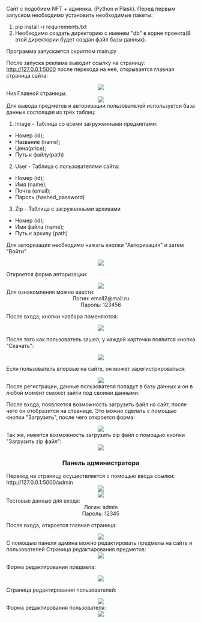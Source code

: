 Сайт с подобием NFT + админка. (Python и Flask).
Перед первым запуском необходимо установить необходимые пакеты:

1. pip install -r requirements.txt
2. Необходимо создать директорию с именем "db" в корне проекта(В этой директории будет создан файл базы данных).

Программа запускается скриптом main.py

После запуска реклама выводит ссылку на страницу: http://127.0.0.1:5000 после перехода на неё, открывается главная
страница сайта:
<div align="center">
<img src="mdimages/Image01.png">
</div>
Низ Главной страницы:
<div align="center">
<img src="mdimages/image2.png">
</div>
Для вывода предметов и авторизации пользователей используется база данных состоящая из трёх таблиц:

1. Image - Таблица со всеми загруженными предметами:

* Номер (id);
* Название (name);
* Цена(price);
* Путь к файлу(path)

2. User - Таблица с пользователями сайта:
* Номер (id);
* Имя (name);
* Почта (email);
* Пароль (hashed_password)
3. Zip - Таблица с загруженными архивами
* Номер (id);
* Имя файла (name);
* Путь к архиву (path)

Для авторизации необходимо нажать кнопки "Авторизация" и затем "Войти"
<div align="center">
<img src="mdimages/image3.png">
</div>

Откроется форма авторизации:
<div align="center">
<img src="mdimages/image4.png">
</div>
Для ознакомления можно ввести:
<div align="center">
Логин: email2@mail.ru<br>
Пароль: 123456
</div>

После входа, кнопки навбара поменяются:
<div align="center">
<img src="mdimages/image5.png">
</div>

После того как пользователь зашел, у каждой карточки появится кнопка "Скачать":
<div align="center">
<img src="mdimages/image6.png">
</div>

Если пользователь впервые на сайте, он может зарегистрироваться:
<div align="center">
<img src="mdimages/image7.png">
</div>
После регистрации, данные пользователя попадут в базу данных и он в любой момент сможет зайти под своими данными.

После входа, появляется возможность загрузить файл на сайт, после чего он отобразится на странице.
Это можно сделать с помощью кнопки "Загрузить", после чего откроется форма:
<div align="center">
<img src="mdimages/image15.png">
</div>
Так же, имеется возможность загрузить zip файл с помощью кнопки "Загрузить zip файл":
<div align="center">
<img src="mdimages/image16.png">
</div>

<div align="center">
<h3> Панель администратора</h3>
</div>
Переход на страницу осуществляется с помощью ввода ссылки: http://127.0.0.1:5000/admin
<div align="center">
<img src="mdimages/image14.png">
</div>
<div align="center">
<img src="mdimages/image8.png">
</div>
Тестовые данные для входа:
<div align="center">
Логин: admin<br>
Пароль: 12345
</div>

После входа, откроется главная страница:
<div align="center">
<img src="mdimages/image9.png">
</div>
С помощью панели админа можно редактировать предметы на сайте и пользователей
Страница редактирования предметов:
<div align="center">
<img src="mdimages/image10.png">
</div>

Форма редактирования предмета:
<div align="center">
<img src="mdimages/image11.png">
</div>

Страница редактирования пользователей:
<div align="center">
<img src="mdimages/image12.png">
</div>
Форма редактирования пользователя:
<div align="center">
<img src="mdimages/image13.png">
</div>
